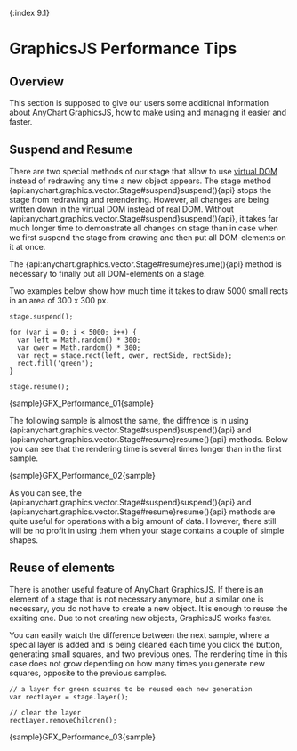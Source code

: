 {:index 9.1}
# GraphicsJS Performance Tips

## Overview

This section is supposed to give our users some additional information about AnyChart GraphicsJS, how to make using and managing it easier and faster. 

## Suspend and Resume

There are two special methods of our stage that allow to use [virtual DOM](Virtual_DOM) instead of redrawing any time a new object appears. The stage method {api:anychart.graphics.vector.Stage#suspend}suspend(){api} stops the stage from redrawing and rerendering. However, all changes are being written down in the virtual DOM instead of real DOM. Without {api:anychart.graphics.vector.Stage#suspend}suspend(){api}, it takes far much longer time to demonstrate all changes on stage than in case when we first suspend the stage from drawing and then put all DOM-elements on it at once. 

The {api:anychart.graphics.vector.Stage#resume}resume(){api} method is necessary to finally put all DOM-elements on a stage.

Two examples below show how much time it takes to draw 5000 small rects in an area of 300 x 300 px.

```
stage.suspend();

for (var i = 0; i < 5000; i++) {
  var left = Math.random() * 300;
  var qwer = Math.random() * 300;    
  var rect = stage.rect(left, qwer, rectSide, rectSide);
  rect.fill('green');
}

stage.resume();
```
{sample}GFX\_Performance\_01{sample}

The following sample is almost the same, the diffrence is in using {api:anychart.graphics.vector.Stage#suspend}suspend(){api} and {api:anychart.graphics.vector.Stage#resume}resume(){api} methods. Below you can see that the rendering time is several times longer than in the first sample.

{sample}GFX\_Performance\_02{sample}

As you can see, the {api:anychart.graphics.vector.Stage#suspend}suspend(){api} and {api:anychart.graphics.vector.Stage#resume}resume(){api} methods are quite useful for operations with a big amount of data. However, there still will be no profit in using them when your stage contains a couple of simple shapes. 


## Reuse of elements

There is another useful feature of AnyChart GraphicsJS. If there is an element of a stage that is not necessary anymore, but a similar one is necessary, you do not have to create a new object. It is enough to reuse the exsiting one. Due to not creating new objects, GraphicsJS works faster. 

You can easily watch the difference between the next sample, where a special layer is added and is being cleaned each time you click the button, generating small squares, and two previous ones. The rendering time in this case does not grow depending on how many times you generate new squares, opposite to the previous samples.

```
// a layer for green squares to be reused each new generation
var rectLayer = stage.layer();

// clear the layer
rectLayer.removeChildren();
```

{sample}GFX\_Performance\_03{sample}